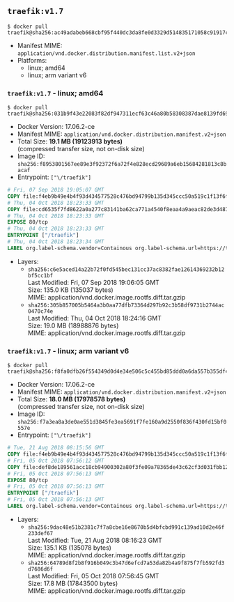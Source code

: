 ## `traefik:v1.7`

```console
$ docker pull traefik@sha256:ac49adabeb668cbf95f440dc3da8fe0d3329d514835171058c91917ce893c682
```

-	Manifest MIME: `application/vnd.docker.distribution.manifest.list.v2+json`
-	Platforms:
	-	linux; amd64
	-	linux; arm variant v6

### `traefik:v1.7` - linux; amd64

```console
$ docker pull traefik@sha256:031b9f43e22083f82df947311ecf63c46a80b58308387dae8139fd69bb746e93
```

-	Docker Version: 17.06.2-ce
-	Manifest MIME: `application/vnd.docker.distribution.manifest.v2+json`
-	Total Size: **19.1 MB (19123913 bytes)**  
	(compressed transfer size, not on-disk size)
-	Image ID: `sha256:f8953801567ee89e3f92372f6a72f4e828ecd29689a6eb15684281813c8bacaf`
-	Entrypoint: `["\/traefik"]`

```dockerfile
# Fri, 07 Sep 2018 19:05:07 GMT
COPY file:f4eb9b49e4b4f93d434577528c476bd94799b135d345ccc50a519c1f13f6f97a in /etc/ssl/certs/ 
# Thu, 04 Oct 2018 18:23:33 GMT
COPY file:cd6535f7fd8622a0a277c83141ba62ca771a4540f8eaa4a9aeac82de3d487910 in / 
# Thu, 04 Oct 2018 18:23:33 GMT
EXPOSE 80/tcp
# Thu, 04 Oct 2018 18:23:33 GMT
ENTRYPOINT ["/traefik"]
# Thu, 04 Oct 2018 18:23:34 GMT
LABEL org.label-schema.vendor=Containous org.label-schema.url=https://traefik.io org.label-schema.name=Traefik org.label-schema.description=A modern reverse-proxy org.label-schema.version=v1.7.2 org.label-schema.docker.schema-version=1.0
```

-	Layers:
	-	`sha256:c6e5aced14a22b72f0fd545bec131cc37ac8382fae12614369232b12bf5cc1bf`  
		Last Modified: Fri, 07 Sep 2018 19:06:05 GMT  
		Size: 135.0 KB (135037 bytes)  
		MIME: application/vnd.docker.image.rootfs.diff.tar.gzip
	-	`sha256:305b857005b5464a3b0aa77dfb73364d297b92c3b58df9731b2744ac0470c74e`  
		Last Modified: Thu, 04 Oct 2018 18:24:16 GMT  
		Size: 19.0 MB (18988876 bytes)  
		MIME: application/vnd.docker.image.rootfs.diff.tar.gzip

### `traefik:v1.7` - linux; arm variant v6

```console
$ docker pull traefik@sha256:f8fa0dfb26f554349d0d4e34e506c5c455bd85ddd0a6da557b355df4ba63d579
```

-	Docker Version: 17.06.2-ce
-	Manifest MIME: `application/vnd.docker.distribution.manifest.v2+json`
-	Total Size: **18.0 MB (17978578 bytes)**  
	(compressed transfer size, not on-disk size)
-	Image ID: `sha256:f7a3ea8a3de0ae551d3845fe3ea5691f7fe160a9d2550f836f430fd15bf0557e`
-	Entrypoint: `["\/traefik"]`

```dockerfile
# Tue, 21 Aug 2018 08:15:56 GMT
COPY file:f4eb9b49e4b4f93d434577528c476bd94799b135d345ccc50a519c1f13f6f97a in /etc/ssl/certs/ 
# Fri, 05 Oct 2018 07:56:12 GMT
COPY file:def8de189561acc18cb94900302a80f3fe09a78365de43c62cf3d031fbb124ad in / 
# Fri, 05 Oct 2018 07:56:13 GMT
EXPOSE 80/tcp
# Fri, 05 Oct 2018 07:56:13 GMT
ENTRYPOINT ["/traefik"]
# Fri, 05 Oct 2018 07:56:13 GMT
LABEL org.label-schema.vendor=Containous org.label-schema.url=https://traefik.io org.label-schema.name=Traefik org.label-schema.description=A modern reverse-proxy org.label-schema.version=v1.7.2 org.label-schema.docker.schema-version=1.0
```

-	Layers:
	-	`sha256:9dac48e51b2381c7f7a8cbe16e8670b5d4bfcbd991c139ad10d2e46f233def67`  
		Last Modified: Tue, 21 Aug 2018 08:16:23 GMT  
		Size: 135.1 KB (135078 bytes)  
		MIME: application/vnd.docker.image.rootfs.diff.tar.gzip
	-	`sha256:64789d8f2b8f916b049c3b47d6efcd7a53da82b4a9f875f7fb592fd3d7686d6f`  
		Last Modified: Fri, 05 Oct 2018 07:56:45 GMT  
		Size: 17.8 MB (17843500 bytes)  
		MIME: application/vnd.docker.image.rootfs.diff.tar.gzip
